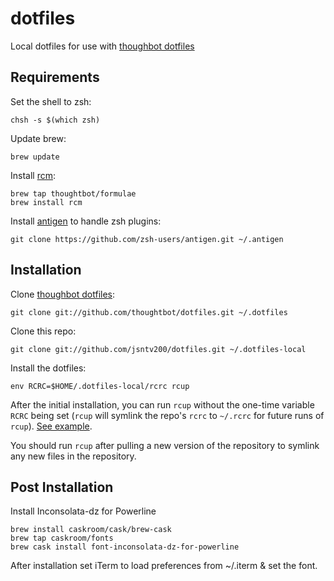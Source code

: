 dotfiles
========

Local dotfiles for use with
[thoughbot dotfiles](https://github.com/thoughtbot/dotfiles)


Requirements
------------

Set the shell to zsh:

    chsh -s $(which zsh)

Update brew:

    brew update

Install [rcm](https://github.com/thoughtbot/rcm):

    brew tap thoughtbot/formulae
    brew install rcm

Install [antigen](https://github.com/zsh-users/antigen) to handle zsh plugins:

    git clone https://github.com/zsh-users/antigen.git ~/.antigen


Installation
------------

Clone [thoughbot dotfiles](https://github.com/thoughtbot/dotfiles):

    git clone git://github.com/thoughtbot/dotfiles.git ~/.dotfiles

Clone this repo:

    git clone git://github.com/jsntv200/dotfiles.git ~/.dotfiles-local

Install the dotfiles:

    env RCRC=$HOME/.dotfiles-local/rcrc rcup

After the initial installation, you can run `rcup` without the one-time variable
`RCRC` being set (`rcup` will symlink the repo's `rcrc` to `~/.rcrc` for future
runs of `rcup`). [See
example](https://github.com/thoughtbot/dotfiles/blob/master/rcrc).

You should run `rcup` after pulling a new version of the repository to symlink
any new files in the repository.


Post Installation
-----------------

Install Inconsolata-dz for Powerline

    brew install caskroom/cask/brew-cask
    brew tap caskroom/fonts
    brew cask install font-inconsolata-dz-for-powerline

After installation set iTerm to load preferences from ~/.iterm & set the font.
